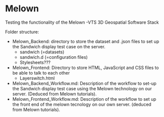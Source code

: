# Melown
Testing the functionality of the Melown -VTS 3D Geospatial Software Stack  

Folder structure: 
+ Melown_Backend: directory to store the dataset and .json files to set up the Sandwich display test case on the server.
  + sandwich (=datasets)
  + sandwich.d (=configuration files)
  + Stylesheets???
+ Melown_Frontend: Directory to store HTML, JavaScript and CSS files to be able to talk to each other
  + Layerswitch.html
+ Melown_Backend_Workflow.md: Description of the workflow to set-up the Sandwich display test case using the Melown technology on our server. (Deduced from Melown tutorials).
+ Melown_Frontend_Workflow.md: Description of the workflow to set up the front end of the melown tecnology on our own server. (deduced from Melown tutorials).
